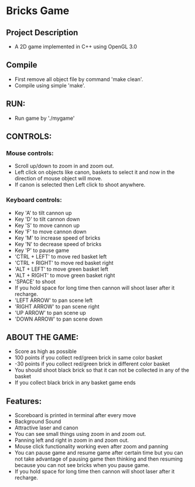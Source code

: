 # Bricks Game

## Project Description

- A 2D game implemented in C++ using OpenGL 3.0


## Compile
- First remove all object file by command 'make clean'.
- Compile using simple 'make'.

## RUN:
- Run game by './mygame'

## CONTROLS:

### Mouse controls:
- Scroll up/down to zoom in and zoom out.
- Left click on objects like canon, baskets to select it and now in the direction of mouse object will move.
- If canon is selected then Left click to shoot anywhere.

### Keyboard controls:
-  Key 'A' to tilt cannon up
-  Key 'D' to tilt cannon down
-  Key 'S' to move cannon up
-  Key 'F' to move cannon down
-  Key 'M' to increase speed of bricks
-  Key 'N' to decrease speed of bricks
-  Key 'P' to pause game
- 'CTRL + LEFT' to move red basket left
- 'CTRL + RIGHT' to move red basket right
- 'ALT + LEFT' to move green basket left
- 'ALT + RIGHT' to move green basket right  
- 'SPACE' to shoot
-  If you hold space for long time then cannon will shoot laser after it recharge.
- 'LEFT ARROW' to pan scene left
- 'RIGHT ARROW' to pan scene right
- 'UP ARROW' to pan scene up
- 'DOWN ARROW' to pan scene down

## ABOUT THE GAME:
- Score as high as possible
- 100 points if you collect red/green brick in same color basket
- -30 points if you collect red/green brick in different color basket
- You should shoot black brick so that it can not be collected in any of the basket
- If you collect black brick in any basket game ends

## Features:
- Scoreboard is printed in terminal after every move
- Background Sound
- Attractive laser and canon
- You can see small things using zoom in and zoom out.
- Panning left and right in zoom in and zoom out.
- Mouse click functionality working even after zoom and panning
- You can pause game and resume game after certain time but you can not take advantage of pausing game then thinking and then  resuming because you can not see bricks when you pause game.
- If you hold space for long time then cannon will shoot laser after it recharge.
